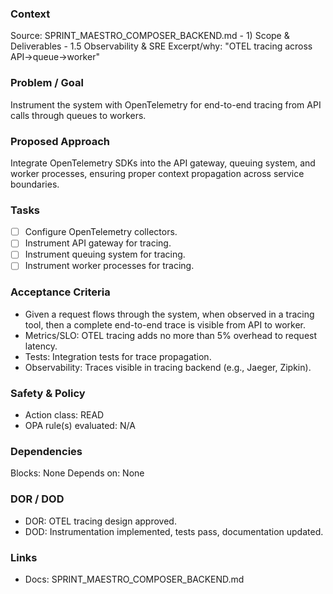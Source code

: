 ### Context

Source: SPRINT_MAESTRO_COMPOSER_BACKEND.md - 1) Scope & Deliverables - 1.5 Observability & SRE
Excerpt/why: "OTEL tracing across API→queue→worker"

### Problem / Goal

Instrument the system with OpenTelemetry for end-to-end tracing from API calls through queues to workers.

### Proposed Approach

Integrate OpenTelemetry SDKs into the API gateway, queuing system, and worker processes, ensuring proper context propagation across service boundaries.

### Tasks

- [ ] Configure OpenTelemetry collectors.
- [ ] Instrument API gateway for tracing.
- [ ] Instrument queuing system for tracing.
- [ ] Instrument worker processes for tracing.

### Acceptance Criteria

- Given a request flows through the system, when observed in a tracing tool, then a complete end-to-end trace is visible from API to worker.
- Metrics/SLO: OTEL tracing adds no more than 5% overhead to request latency.
- Tests: Integration tests for trace propagation.
- Observability: Traces visible in tracing backend (e.g., Jaeger, Zipkin).

### Safety & Policy

- Action class: READ
- OPA rule(s) evaluated: N/A

### Dependencies

Blocks: None
Depends on: None

### DOR / DOD

- DOR: OTEL tracing design approved.
- DOD: Instrumentation implemented, tests pass, documentation updated.

### Links

- Docs: SPRINT_MAESTRO_COMPOSER_BACKEND.md
